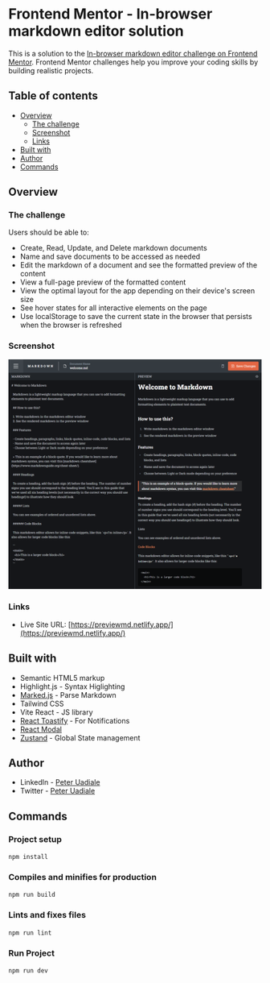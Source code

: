 # Frontend Mentor - In-browser markdown editor solution

This is a solution to the [In-browser markdown editor challenge on Frontend Mentor](https://www.frontendmentor.io/challenges/inbrowser-markdown-editor-r16TrrQX9). Frontend Mentor challenges help you improve your coding skills by building realistic projects.

## Table of contents

- [Overview](#overview)
  - [The challenge](#the-challenge)
  - [Screenshot](#screenshot)
  - [Links](#links)
- [Built with](#built-with)
- [Author](#author)
- [Commands](#commands)

## Overview

### The challenge

Users should be able to:

- Create, Read, Update, and Delete markdown documents
- Name and save documents to be accessed as needed
- Edit the markdown of a document and see the formatted preview of the content
- View a full-page preview of the formatted content
- View the optimal layout for the app depending on their device's screen size
- See hover states for all interactive elements on the page
- Use localStorage to save the current state in the browser that persists when the browser is refreshed

### Screenshot

![screenshot](./src/assets//screenshot.png)

### Links

- Live Site URL: [https://previewmd.netlify.app/](https://previewmd.netlify.app/)

## Built with

- Semantic HTML5 markup
- Highlight.js - Syntax Higlighting
- [Marked.js](https://marked.js.org/) - Parse Markdown
- Tailwind CSS
- Vite React - JS library
- [React Toastify](https://github.com/fkhadra/react-toastify#readme) - For Notifications
- [React Modal](https://github.com/reactjs/react-modal)
- [Zustand](https://docs.pmnd.rs/zustand/getting-started/introduction) - Global State management

## Author

- LinkedIn - [Peter Uadiale](https://www.linkedin.com/in/peter-o-uadiale-69541a19a/)
- Twitter - [Peter Uadiale](https://twitter.com/peter_uadiale)

## Commands

### Project setup

```
npm install
```

### Compiles and minifies for production

```
npm run build
```

### Lints and fixes files

```
npm run lint
```

### Run Project

```
npm run dev
```
